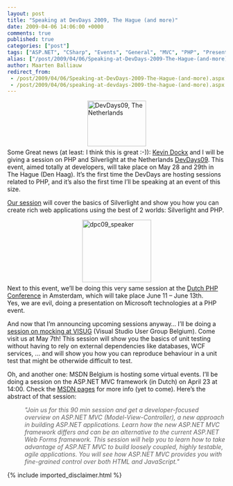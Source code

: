 ```yaml
---
layout: post
title: "Speaking at DevDays 2009, The Hague (and more)"
date: 2009-04-06 14:06:00 +0000
comments: true
published: true
categories: ["post"]
tags: ["ASP.NET", "CSharp", "Events", "General", "MVC", "PHP", "Presentations", "Publications"]
alias: ["/post/2009/04/06/Speaking-at-DevDays-2009-The-Hague-(and-more).aspx", "/post/2009/04/06/speaking-at-devdays-2009-the-hague-(and-more).aspx"]
author: Maarten Balliauw
redirect_from:
 - /post/2009/04/06/Speaking-at-DevDays-2009-The-Hague-(and-more).aspx.html
 - /post/2009/04/06/speaking-at-devdays-2009-the-hague-(and-more).aspx.html
---
```

<p><img style="width: 135px; display: block; float: none; height: 105px; margin-left: auto; margin-right: auto; border-width: 0px;" title="DevDays09, The Netherlands" src="/images/logo.jpg" border="0" alt="DevDays09, The Netherlands" hspace="5" vspace="5" width="135" height="105" align="right" />Some Great news (at least: I think this is great :-)): <a href="http://kevindockx.blogspot.com/" target="_blank">Kevin Dockx</a> and I will be giving a session on PHP and Silverlight at the Netherlands <a href="http://www.devdays.nl" target="_blank">DevDays09</a>. This event, aimed totally at developers, will take place on May 28 and 29th in The Hague (Den Haag). It&rsquo;s the first time the DevDays are hosting sessions related to PHP, and it&rsquo;s also the first time I&rsquo;ll be speaking at an event of this size.</p>
<p><a href="https://www.devdays.nl/sessies/detail.aspx?code=PHP03IB">Our session</a> will cover the basics of Silverlight and show you how you can create rich web applications using the best of 2 worlds: Silverlight and PHP.</p>
<p><img style="width: 159px; display: block; float: none; height: 144px; margin-left: auto; margin-right: auto; border-width: 0px;" title="dpc09_speaker" src="/images/dpc09_speaker.jpg" border="0" alt="dpc09_speaker" hspace="5" vspace="5" width="159" height="144" align="left" />Next to this event, we&rsquo;ll be doing this very same session at the <a href="http://www.phpconference.nl/" target="_blank">Dutch PHP Conference</a> in Amsterdam, which will take place June 11 &ndash; June 13th. Yes,&nbsp;we are evil, doing a presentation on Microsoft technologies at a PHP event.</p>
<p>And now that I&rsquo;m announcing upcoming sessions anyway&hellip; I&rsquo;ll be doing a <a href="http://www.visug.be/Eventdetails/tabid/95/EventId/4/Default.aspx">session on mocking at VISUG</a> (Visual Studio User Group Belgium). Come visit us at May 7th! This session will show you the basics of unit testing without having to rely on external dependencies like databases, WCF services, ... and will show you how you can reproduce behaviour in a unit test that might be otherwide difficult to test.</p>
<p>Oh, and another one: MSDN Belgium is hosting some virtual events. I&rsquo;ll be doing a session on the ASP.NET MVC framework (in Dutch) on April 23 at 14:00. Check the <a href="http://www.microsoft.com/belux/msdn/nl/livemeetingevents/" target="_blank">MSDN pages</a> for more info (yet to come). Here&rsquo;s the abstract of that session:</p>
<blockquote style="margin: 0px 0px 0px 40px; border-style: none; padding: 0px"><span class="Apple-style-span" style="font-style: italic">"Join us for this 90 min session and get a developer-focused overview on ASP.NET MVC (Model-View-Controller), a new approach in building ASP.NET applications. Learn how the new ASP.NET MVC framework differs and can be an alternative to the current ASP.NET Web Forms framework. This session will help you to learn how to take advantage of ASP.NET MVC to build loosely coupled, highly testable, agile applications. You will see how ASP.NET MVC provides you with fine-grained control over both HTML and JavaScript."</span><br />
</blockquote>

{% include imported_disclaimer.html %}
